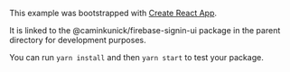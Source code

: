 This example was bootstrapped with [Create React App](https://github.com/facebook/create-react-app).

It is linked to the @caminkunick/firebase-signin-ui package in the parent directory for development purposes.

You can run `yarn install` and then `yarn start` to test your package.

